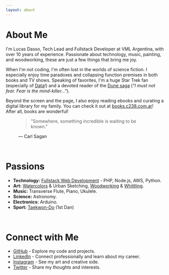 ```yaml
---
layout: about 
---
```


# About Me

I'm Lucas Dasso, Tech Lead and Fullstack Developer at VML Argentina, with over 10 years of experience. Passionate about technology, music, painting, and woodworking, these are just a few things that bring me joy.

When I'm not coding, I'm often lost in the worlds of science fiction. I especially enjoy time paradoxes and collapsing function premises in both books and TV shows. Speaking of favorites, I'm a huge Star Trek fan (especially of [Data](https://memory-alpha.fandom.com/wiki/Data)!) and a devoted reader of the [Dune saga](https://en.wikipedia.org/wiki/Dune_(franchise)) (<em>"I must not fear. Fear is the mind-killer..."</em>).

Beyond the screen and the page, I also enjoy reading ebooks and curating a digital library for my family. You can check it out at [books.c238.com.ar](books.c238.com.ar)! After all, books are wonderful! 


<figure>
    <blockquote>
    "Somewhere, something incredible is waiting to be known."
    </blockquote>
    <figcaption>— Carl Sagan</figcaption>
</figure>


<br/>

# Passions

*   **Technology:** [Fullstack Web Development](https://github.com/Lukas238) - PHP, Node.js, AWS, Python.
*   **Art:** [Watercolors](https://www.linkedin.com/in/lucasdasso/) & Urban Sketching, [Woodworking](https://www.linkedin.com/in/lucasdasso/) & [Whittling](https://www.linkedin.com/in/lucasdasso/).
*   **Music:** Transverse Flute, Piano, Ukulele.
*   **Science:** Astronomy.
*   **Electronics:** Arduino.
*   **Sport:** [Taekwon-Do](https://www.instagram.com/mastercisternas/) (1st Dan)

<br/>

# Connect with Me

* [GitHub](https://github.com/Lukas238) - Explore my code and projects.
* [LinkedIn](https://www.linkedin.com/in/lucasdasso/) - Connect professionally and learn about my career.
* [Instagram](https://www.instagram.com/dassolucas) - See my art and creative side.
* [Twitter](https://twitter.com/lucasdasso) - Share my thoughts and interests.

